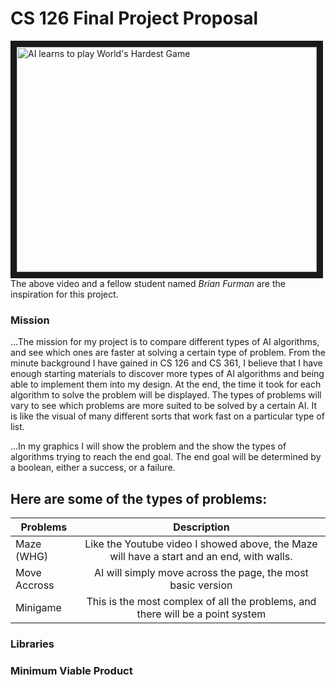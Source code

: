 # CS 126 Final Project Proposal
<a href="http://www.youtube.com/watch?feature=player_embedded&v=Yo2SepcNyw4" target="_blank"><img src="http://img.youtube.com/vi/Yo2SepcNyw4/0.jpg" alt="AI learns to play World's Hardest Game" width="480" height="360" border="10" /></a>
The above video and a fellow student named _Brian Furman_ are the inspiration for this project.
### Mission

...The mission for my project is to compare different types of AI algorithms, and see which ones are faster at solving a certain type of problem. From the minute background I have gained in CS 126 and CS 361, I believe that I have enough starting materials to discover more types of AI algorithms and being able to implement them into my design. At the end, the time it took for each algorithm to solve the problem will be displayed. The types of problems will vary to see which problems are more suited to be solved by a certain AI. It is like the visual of many different sorts that work fast on a particular type of list.

...In my graphics I will show the problem and the show the types of algorithms trying to reach the end goal. The end goal will be determined by a boolean, either a success, or a failure.

## Here are some of the types of problems:
| Problems      | Description          										|
| ------------- |:---------------------------------------------------------------------------------------------:|
| Maze (WHG)    | Like the Youtube video I showed above, the Maze will have a start and an end, with walls. 	|
| Move Accross  | AI will simply move across the page, the most basic version					|
| Minigame      | This is the most complex of all the problems, and there will be a point system		|

### Libraries
### Minimum Viable Product
